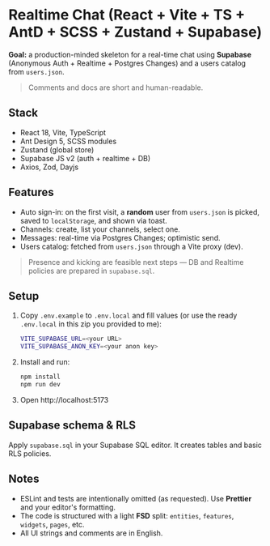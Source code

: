 # Realtime Chat (React + Vite + TS + AntD + SCSS + Zustand + Supabase)

**Goal:** a production-minded skeleton for a real-time chat using **Supabase** (Anonymous Auth + Realtime + Postgres Changes) and a users catalog from `users.json`.

> Comments and docs are short and human-readable.

## Stack

- React 18, Vite, TypeScript
- Ant Design 5, SCSS modules
- Zustand (global store)
- Supabase JS v2 (auth + realtime + DB)
- Axios, Zod, Dayjs

## Features

- Auto sign-in: on the first visit, a **random** user from `users.json` is picked, saved to `localStorage`, and shown via toast.
- Channels: create, list your channels, select one.
- Messages: real-time via Postgres Changes; optimistic send.
- Users catalog: fetched from `users.json` through a Vite proxy (dev).

> Presence and kicking are feasible next steps — DB and Realtime policies are prepared in `supabase.sql`.

## Setup

1. Copy `.env.example` to `.env.local` and fill values (or use the ready `.env.local` in this zip you provided to me):
   ```sh
   VITE_SUPABASE_URL=<your URL>
   VITE_SUPABASE_ANON_KEY=<your anon key>
   ```
2. Install and run:
   ```sh
   npm install
   npm run dev
   ```
3. Open http://localhost:5173

## Supabase schema & RLS

Apply `supabase.sql` in your Supabase SQL editor. It creates tables and basic RLS policies.

## Notes

- ESLint and tests are intentionally omitted (as requested). Use **Prettier** and your editor's formatting.
- The code is structured with a light **FSD** split: `entities`, `features`, `widgets`, `pages`, etc.
- All UI strings and comments are in English.
